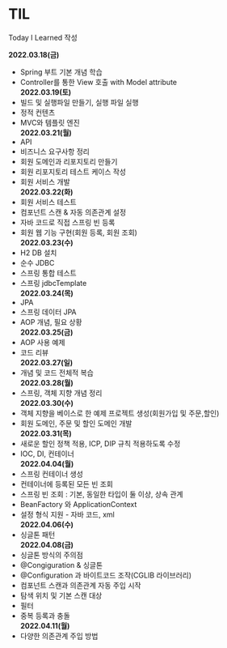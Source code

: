 # TIL
Today I Learned 작성

**2022.03.18(금)**  
 - Spring 부트 기본 개념 학습   
 - Controller를 통한 View 호출 with Model attribute   
**2022.03.19(토)**  
 - 빌드 및 실행파일 만들기, 실행 파일 실행    
 - 정적 컨텐츠    
 - MVC와 템플릿 엔진    
**2022.03.21(월)**   
 - API  
 - 비즈니스 요구사항 정리    
 - 회원 도메인과 리포지토리 만들기    
 - 회원 리포지토리 테스트 케이스 작성   
 - 회원 서비스 개발   
**2022.03.22(화)**  
 - 회원 서비스 테스트   
 - 컴포넌트 스캔 & 자동 의존관계 설정   
 - 자바 코드로 직접 스프링 빈 등록   
 - 회원 웹 기능 구현(회원 등록, 회원 조회)   
**2022.03.23(수)**  
 - H2 DB 설치   
 - 순수 JDBC   
 - 스프링 통합 테스트   
 - 스프링 jdbcTemplate   
**2022.03.24(목)**   
 - JPA   
 - 스프링 데이터 JPA   
 - AOP 개념, 필요 상황   
**2022.03.25(금)**
 - AOP 사용 예제  
 - 코드 리뷰  
**2022.03.27(일)**  
 - 개념 및 코드 전체적 복습  
**2022.03.28(월)**  
 - 스프링, 객체 지향 개념 정리  
**2022.03.30(수)**
 - 객체 지향을 베이스로 한 예제 프로젝트 생성(회원가입 및 주문,할인)
 - 회원 도메인, 주문 및 할인 도메인 개발  
**2022.03.31(목)**  
 - 새로운 할인 정책 적용, ICP, DIP 규칙 적용하도록 수정  
 - IOC, DI, 컨테이너  
**2022.04.04(월)**  
 - 스프링 컨테이너 생성  
 - 컨테이너에 등록된 모든 빈 조회  
 - 스프링 빈 조회 : 기본, 동일한 타입이 둘 이상, 상속 관계  
 - BeanFactory 와 ApplicationContext  
 - 설정 형식 지원 - 자바 코드, xml  
**2022.04.06(수)**  
- 싱글톤 패턴  
**2022.04.08(금)**  
- 싱글톤 방식의 주의점
- @Congiguration & 싱글톤
- @Configuration 과 바이트코드 조작(CGLIB 라이브러리)  
- 컴포넌트 스캔과 의존관계 자동 주입 시작  
- 탐색 위치 및 기본 스캔 대상  
- 필터  
- 중복 등록과 충돌  
**2022.04.11(월)**  
- 다양한 의존관계 주입 방법  
